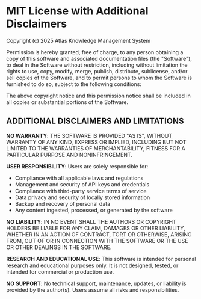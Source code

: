 # MIT License with Additional Disclaimers

Copyright (c) 2025 Atlas Knowledge Management System

Permission is hereby granted, free of charge, to any person obtaining a copy
of this software and associated documentation files (the "Software"), to deal
in the Software without restriction, including without limitation the rights
to use, copy, modify, merge, publish, distribute, sublicense, and/or sell
copies of the Software, and to permit persons to whom the Software is
furnished to do so, subject to the following conditions:

The above copyright notice and this permission notice shall be included in all
copies or substantial portions of the Software.

## ADDITIONAL DISCLAIMERS AND LIMITATIONS

**NO WARRANTY**: THE SOFTWARE IS PROVIDED "AS IS", WITHOUT WARRANTY OF ANY KIND, EXPRESS OR IMPLIED, INCLUDING BUT NOT LIMITED TO THE WARRANTIES OF MERCHANTABILITY, FITNESS FOR A PARTICULAR PURPOSE AND NONINFRINGEMENT.

**USER RESPONSIBILITY**: Users are solely responsible for:
- Compliance with all applicable laws and regulations
- Management and security of API keys and credentials
- Compliance with third-party service terms of service
- Data privacy and security of locally stored information
- Backup and recovery of personal data
- Any content ingested, processed, or generated by the software

**NO LIABILITY**: IN NO EVENT SHALL THE AUTHORS OR COPYRIGHT HOLDERS BE LIABLE FOR ANY CLAIM, DAMAGES OR OTHER LIABILITY, WHETHER IN AN ACTION OF CONTRACT, TORT OR OTHERWISE, ARISING FROM, OUT OF OR IN CONNECTION WITH THE SOFTWARE OR THE USE OR OTHER DEALINGS IN THE SOFTWARE.

**RESEARCH AND EDUCATIONAL USE**: This software is intended for personal research and educational purposes only. It is not designed, tested, or intended for commercial or production use.

**NO SUPPORT**: No technical support, maintenance, updates, or liability is provided by the author(s). Users assume all risks and responsibilities. 